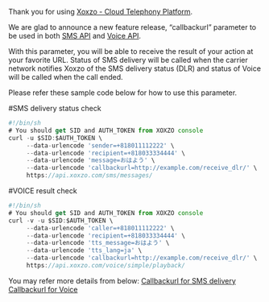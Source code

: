 Thank you for using [Xoxzo - Cloud Telephony Platform](https://www.xoxzo.com/en/).

We are glad to announce a new feature release, “callbackurl” parameter to be used in both [SMS API](http://docs.xoxzo.com/en/sms.html) and [Voice API](http://docs.xoxzo.com/en/voice.html).

With this parameter, you will be able to receive the result of your action at your favorite URL. Status of SMS delivery will be called when the carrier network notifies Xoxzo of the SMS delivery status (DLR) and status of Voice will be called when the call ended.

Please refer these sample code below for how to use this parameter.

#SMS delivery status check
```javascript
#!/bin/sh
# You should get SID and AUTH_TOKEN from XOXZO console
curl -u $SID:$AUTH_TOKEN \
     --data-urlencode 'sender=+818011112222' \
     --data-urlencode 'recipient=+818033334444' \
     --data-urlencode 'message=おはよう' \
     --data-urlencode 'callbackurl=http://example.com/receive_dlr/' \
     https://api.xoxzo.com/sms/messages/
```
#VOICE result check
```javascript
#!/bin/sh
# You should get SID and AUTH_TOKEN from XOXZO console
curl -v -u $SID:$AUTH_TOKEN \
     --data-urlencode 'caller=+818011112222' \
     --data-urlencode 'recipient=+818033334444' \
     --data-urlencode 'tts_message=おはよう' \
     --data-urlencode 'tts_lang=ja' \
     --data-urlencode 'callbackurl=http://example.com/receive_dlr/' \
     https://api.xoxzo.com/voice/simple/playback/
```


You may refer more details from below:
[Callbackurl for SMS delivery](http://docs.xoxzo.com/en/sms.html)
[Callbackurl for Voice](http://docs.xoxzo.com/en/voice.html)
